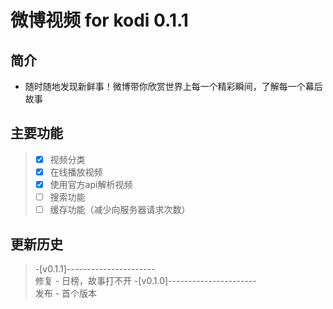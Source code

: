 # 微博视频 for kodi 0.1.1
## 简介
- 随时随地发现新鲜事！微博带你欣赏世界上每一个精彩瞬间，了解每一个幕后故事
## 主要功能
> - [x] 视频分类
> - [x] 在线播放视频
> - [x] 使用官方api解析视频
> - [ ] 搜索功能
> - [ ] 缓存功能（减少向服务器请求次数）
## 更新历史
 > -[v0.1.1]----------------------  
 > 修复 - 日榜，故事打不开 
 > -[v0.1.0]----------------------  
 > 发布 - 首个版本  
